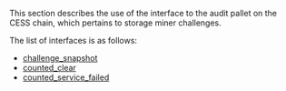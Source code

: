 This section describes the use of the interface to the audit pallet on the CESS chain, which pertains to storage miner challenges.

The list of interfaces is as follows:
- [challenge_snapshot](query/challenge_snapshot.md)
- [counted_clear](query/counted_clear.md)
- [counted_service_failed](query/counted_service_failed.md)